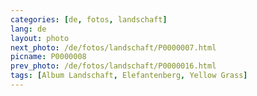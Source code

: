 ```yaml
---
categories: [de, fotos, landschaft]
lang: de
layout: photo
next_photo: /de/fotos/landschaft/P0000007.html
picname: P0000008
prev_photo: /de/fotos/landschaft/P0000016.html
tags: [Album Landschaft, Elefantenberg, Yellow Grass]
---
```

